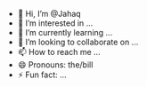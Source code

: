 - 👋 Hi, I’m @Jahaq
- 👀 I’m interested in ...
- 🌱 I’m currently learning ...
- 💞️ I’m looking to collaborate on ...
- 📫 How to reach me ...
- 😄 Pronouns: the/bill
- ⚡ Fun fact: ...

<!---
Jahaq/Jahaq is a ✨ special ✨ repository because its `README.md` (this file) appears on your GitHub profile.
You can click the Preview link to take a look at your changes.
--->
